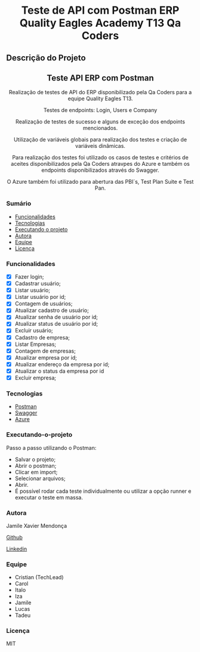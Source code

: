 <h1 align="center">Teste de API com Postman ERP Quality Eagles Academy T13 Qa Coders </h1>

## Descrição do Projeto

<h2 align="center">
Teste API ERP com Postman
</h2>
<p align="center"> Realização de testes de API do ERP disponibilizado pela Qa Coders para a equipe Quality Eagles T13. </p>
<p align="center">Testes de endpoints: Login, Users e Company</p>
<p align="center"> Realização de testes de sucesso e alguns de exceção dos endpoints mencionados.</p>
<p align="center"> Utilização de variáveis globais para realização dos testes e criação de variáveis dinâmicas.</p>
<p align="center">Para realização dos testes foi utilizado os casos de testes e critérios de aceites disponibilizados pela Qa Coders atravpes do Azure e também os endpoints disponibilizados através do Swagger.</p>
<p align="center"> O Azure também foi utilizado para abertura das PBI´s, Test Plan Suite e Test Pan.</p>

### Sumário

- [Funcionalidades](#funcionalidades)
- [Tecnologias](#tecnologias)
- [Executando o projeto](#Executando-o-projeto)
- [Autora](#autora)
- [Equipe](#equipe)
- [Licença](#licença)

### Funcionalidades

- [x] Fazer login;
- [x] Cadastrar usuário;
- [x] Listar usuário;
- [x] Listar usuário por id;
- [x] Contagem de usuários;
- [x] Atualizar cadastro de usuário;
- [x] Atualizar senha de usuário por id;
- [x] Atualizar status de usuário por id;
- [x] Excluir usuário;
- [x] Cadastro de empresa;
- [x] Listar Empresas;
- [x] Contagem de empresas;
- [x] Atualizar empresa por id;
- [x] Atualizar endereço da empresa por id;
- [x] Atualizar o status da empresa por id
- [x] Excluir empresa;

### Tecnologias

- [Postman](https://www.postman.com/)
- [Swagger](https://swagger.io/)
- [Azure](https://azure.microsoft.com/pt-br/)

### Executando-o-projeto

Passo a passo utilizando o Postman:

- Salvar o projeto;
- Abrir o postman;
- Clicar em import;
- Selecionar arquivos;
- Abrir.
- É possível rodar cada teste individualmente ou utilizar a opção runner e executar o teste em massa.

### Autora

<p> Jamile Xavier Mendonça </p>

[Github](https://github.com/jamile-xavier)

[Linkedin](https://www.linkedin.com/in/jamile-xavier/)

### Equipe

- Cristian (TechLead)
- Carol
- Italo
- Iza
- Jamile
- Lucas
- Tadeu

### Licença

MIT
